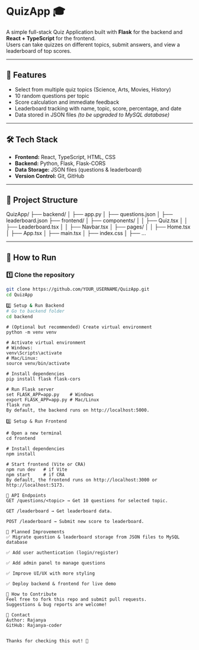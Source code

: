 # QuizApp 🎓

A simple full-stack Quiz Application built with **Flask** for the backend and **React + TypeScript** for the frontend.  
Users can take quizzes on different topics, submit answers, and view a leaderboard of top scores.

---

## 📌 **Features**

- Select from multiple quiz topics (Science, Arts, Movies, History)
- 10 random questions per topic
- Score calculation and immediate feedback
- Leaderboard tracking with name, topic, score, percentage, and date
- Data stored in JSON files *(to be upgraded to MySQL database)*

---

## 🛠️ **Tech Stack**

- **Frontend:** React, TypeScript, HTML, CSS
- **Backend:** Python, Flask, Flask-CORS
- **Data Storage:** JSON files (questions & leaderboard)
- **Version Control:** Git, GitHub

---

## 📂 **Project Structure**

QuizApp/
├── backend/
│ ├── app.py
│ ├── questions.json
│ ├── leaderboard.json
├── frontend/
│ ├── components/
│ │ ├── Quiz.tsx
│ │ ├── Leaderboard.tsx
│ │ ├── Navbar.tsx
│ ├── pages/
│ │ ├── Home.tsx
│ ├── App.tsx
│ ├── main.tsx
│ ├── index.css
│ ├── ...

---

## 🚀 **How to Run**

### 1️⃣ Clone the repository
```bash
git clone https://github.com/YOUR_USERNAME/QuizApp.git
cd QuizApp
```
```bash
2️⃣ Setup & Run Backend
# Go to backend folder
cd backend
```
```
# (Optional but recommended) Create virtual environment
python -m venv venv

# Activate virtual environment
# Windows:
venv\Scripts\activate
# Mac/Linux:
source venv/bin/activate

# Install dependencies
pip install flask flask-cors

# Run Flask server
set FLASK_APP=app.py    # Windows
export FLASK_APP=app.py # Mac/Linux
flask run
By default, the backend runs on http://localhost:5000.

3️⃣ Setup & Run Frontend

# Open a new terminal
cd frontend

# Install dependencies
npm install

# Start frontend (Vite or CRA)
npm run dev   # if Vite
npm start     # if CRA
By default, the frontend runs on http://localhost:3000 or http://localhost:5173.

🧩 API Endpoints
GET /questions/<topic> → Get 10 questions for selected topic.

GET /leaderboard → Get leaderboard data.

POST /leaderboard → Submit new score to leaderboard.

🔭 Planned Improvements
✅ Migrate question & leaderboard storage from JSON files to MySQL database

✅ Add user authentication (login/register)

✅ Add admin panel to manage questions

✅ Improve UI/UX with more styling

✅ Deploy backend & frontend for live demo

📝 How to Contribute
Feel free to fork this repo and submit pull requests.
Suggestions & bug reports are welcome!

📧 Contact
Author: Rajanya
GitHub: Rajanya-coder


Thanks for checking this out! 🎉
